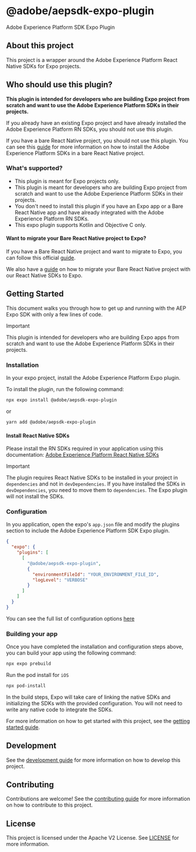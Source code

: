 # @adobe/aepsdk-expo-plugin

Adobe Experience Platform SDK Expo Plugin

## About this project

This project is a wrapper around the Adobe Experience Platform React Native SDKs for Expo projects.

## Who should use this plugin?

**This plugin is intended for developers who are building Expo project from scratch and want to use the Adobe Experience Platform SDKs in their projects.**

If you already have an existing Expo project and have already installed the Adobe Experience Platform RN SDKs, you should not use this plugin.

If you have a bare React Native project, you should not use this plugin. You can see this [guide](https://github.com/adobe/aepsdk-react-native?tab=readme-ov-file#installation) for more information on how to install the Adobe Experience Platform SDKs in a bare React Native project.

### What's supported?

  - This plugin is meant for Expo projects only.
  - This plugin is meant for developers who are building Expo project from scratch and want to use the Adobe Experience Platform SDKs in their projects.
  - You don't need to install this plugin if you have an Expo app or a Bare React Native app and have already integrated with the Adobe Experience Platform RN SDKs.
  - This expo plugin supports Kotlin and Objective C only.

#### Want to migrate your Bare React Native project to Expo?

If you have a Bare React Native project and want to migrate to Expo, you can follow this official [guide](https://docs.expo.dev/bare/using-expo-cli/).

We also have a [guide](https://github.com/adobe/aepsdk-react-native/blob/main/docs/expo.md) on how to migrate your Bare React Native project with our React Native SDKs to Expo.

## Getting Started

This document walks you through how to get up and running with the AEP Expo SDK with only a few lines of code.

> [!IMPORTANT]
> This plugin is intended for developers who are building Expo apps from scratch and want to use the Adobe Experience Platform SDKs in their projects.

### Installation

In your expo project, install the Adobe Experience Platform Expo plugin.

To install the plugin, run the following command:

```bash
npx expo install @adobe/aepsdk-expo-plugin
```

or

```bash
yarn add @adobe/aepsdk-expo-plugin
```

#### Install React Native SDKs

Please install the RN SDKs required in your application using this documentation: [Adobe Experience Platform React Native SDKs](https://github.com/adobe/aepsdk-react-native?tab=readme-ov-file#installation)

> [!IMPORTANT]
> The plugin requires React Native SDKs to be installed in your project in `dependencies` and not in `devDependencies`. If you have installed the SDKs in `devDependencies`, you need to move them to `dependencies`. The Expo plugin will not install the SDKs.


### Configuration

In you application, open the expo's `app.json` file and modify the plugins section to include the Adobe Experience Platform SDK Expo plugin.

```json
{
  "expo": {
    "plugins": [
      [
        "@adobe/aepsdk-expo-plugin",
        {
          "environmentFileId": "YOUR_ENVIRONMENT_FILE_ID",
          "logLevel": "VERBOSE"
        }
      ]
    ]
  }
}
```
You can see the full list of configuration options [here](./docs/getting-started.md#configuration-options)


### Building your app

Once you have completed the installation and configuration steps above, you can build your app using the following command:

```bash
npx expo prebuild
```

Run the pod install for `iOS`

```bash
npx pod-install
```

In the build steps, Expo will take care of linking the native SDKs and initializing the SDKs with the provided configuration. You will not need to write any native code to integrate the SDKs.

For more information on how to get started with this project, see the [getting started guide](./docs/getting-started.md).






## Development

See the [development guide](./docs/development.md) for more information on how to develop this project.


## Contributing

Contributions are welcome! See the [contributing guide](./CONTRIBUTING.md) for more information on how to contribute to this project.


## License

This project is licensed under the Apache V2 License. See [LICENSE](./LICENSE) for more information.
